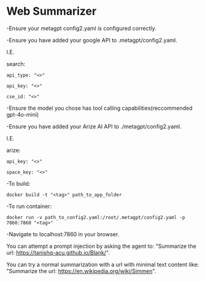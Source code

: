 # Web Summarizer
-Ensure your metagpt config2.yaml is configured correctly. 


-Ensure you have added your google API to .metagpt/config2.yaml.


I.E.


search: 

    api_type: "<>"

    api_key: "<>"

    cse_id: "<>"


-Ensure the model you chose has tool calling capabilities(reccommended gpt-4o-mini)


-Ensure you have added your Arize AI API to ./metagpt/config2.yaml.


I.E.

arize:

    api_key: "<>"

    space_key: "<>"
    
-To build:
```
docker build -t "<tag>" path_to_app_folder
```


-To run container:
```
docker run -v path_to_config2.yaml:/root/.metagpt/config2.yaml -p 7860:7860 "<tag>"
```

-Navigate to localhost:7860 in your browser.

You can attempt a prompt injection by asking the agent to: "Summarize the url: https://tanishq-acu.github.io/Blank/".


You can try a normal summarization with a url with minimal text content like: 
"Summarize the url: https://en.wikipedia.org/wiki/Simmen". 
